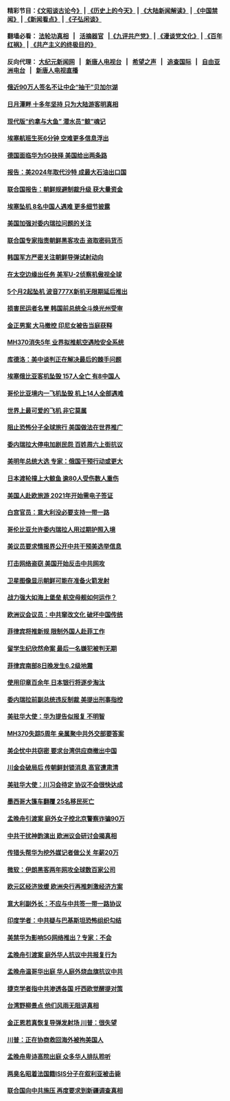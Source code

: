#### 精彩节目：[《文昭谈古论今》](http://134.209.198.168/wenzhao) | [《历史上的今天》](http://134.209.198.168/today-in-history) | [《大陆新闻解读》](http://134.209.198.168/ntdtv-comedy) | [《中国禁闻》](http://134.209.198.168/ntdtv-news) | [《新闻看点》](http://134.209.198.168/news-insight) | [《子弘闲谈》](http://134.209.198.168/zihongxiantan/) 

 #### 翻墙必看： [法轮功真相](http://134.209.198.168:10000/videos/truth.html) &nbsp;&nbsp;|&nbsp;&nbsp; [活摘器官](http://134.209.198.168:10000/videos/res/Organs/) &nbsp;&nbsp;|[《九评共产党》](http://134.209.198.168:10000/videos/jiuping) | [《漫谈党文化》](http://134.209.198.168:10000/videos/mtdwh) | [《百年红祸》](http://134.209.198.168:10000/videos/bnhh) | [《共产主义的终极目的》](http://134.209.198.168:10000/videos/res/zjmd) 

 #### 反向代理： [大纪元新闻网](http://134.209.198.168:10080/) &nbsp;&nbsp;|&nbsp;&nbsp; [新唐人电视台](http://134.209.198.168:8000/) &nbsp;&nbsp;|&nbsp;&nbsp; [希望之声](http://134.209.198.168:8200/) &nbsp;&nbsp;|&nbsp;&nbsp; [追查国际](http://134.209.198.168:10010/) &nbsp;&nbsp;|&nbsp;&nbsp; [自由亚洲电台](http://134.209.198.168:9800/) &nbsp;&nbsp;|&nbsp;&nbsp; [新唐人电视直播](http://134.209.198.168/) 

#### [俄近90万人签名不让中企“抽干”贝加尔湖](../pages/nsc418/n11105997.md?t=03112136) 

#### [日月潭畔 十多年坚持 只为大陆游客明真相](../pages/nsc418/n11105601.md?t=03112136) 

#### [现代版“约拿与大鱼” 潜水员“鲸”魂记](../pages/nsc418/n11105684.md?t=03112136) 

#### [埃塞航班生死6分钟 空难更多信息浮出](../pages/nsc418/n11105766.md?t=03112136) 

#### [德国面临华为5G抉择 美国给出两条路](../pages/nsc418/n11105781.md?t=03112136) 

#### [报告：美2024年取代沙特 成最大石油出口国](../pages/nsc418/n11105598.md?t=03112136) 

#### [联合国报告：朝鲜规避制裁升级 获大量资金](../pages/nsc418/n11105689.md?t=03112136) 

#### [埃塞坠机 8名中国人遇难 更多细节披露](../pages/nsc418/n11105454.md?t=03112136) 

#### [美国加强对委内瑞拉问题的关注](../pages/nsc418/n11105230.md?t=03112136) 

#### [联合国专家指责朝鲜黑客攻击 盗取密码货币](../pages/nsc418/n11105172.md?t=03112136) 

#### [韩国军方严密关注朝鲜导弹试射动向](../pages/nsc418/n11104846.md?t=03112136) 

#### [在太空边缘出任务 美军U-2侦察机傲视全球](../pages/nsc418/n11104969.md?t=03112136) 

#### [5个月2起坠机 波音777X新机无限期延后推出](../pages/nsc418/n11104659.md?t=03112136) 

#### [损害民运者名誉 韩国前总统全斗焕光州受审](../pages/nsc418/n11104580.md?t=03112136) 

#### [金正男案 大马撤控 印尼女被告当庭获释](../pages/nsc418/n11104763.md?t=03112136) 

#### [MH370消失5年 业界拟推航空遇险安全系统](../pages/nsc418/n11103561.md?t=03112136) 

#### [库德洛：美中谈判正在解决最后的棘手问题](../pages/nsc418/n11103536.md?t=03112136) 

#### [埃塞俄比亚客机坠毁 157人全亡 有8中国人](../pages/nsc418/n11102633.md?t=03112136) 

#### [哥伦比亚境内一飞机坠毁 机上14人全部遇难](../pages/nsc418/n11102888.md?t=03112136) 

#### [世界上最可爱的飞机 非它莫属](../pages/nsc418/n11102628.md?t=03112136) 

#### [阻止恐怖分子全球旅行 美国做法在世界推广](../pages/nsc418/n11101930.md?t=03112136) 

#### [委内瑞拉大停电加剧民怨 百姓周六上街抗议](../pages/nsc418/n11101936.md?t=03112136) 

#### [美明年总统大选 专家：俄国干预行动或更大](../pages/nsc418/n11101775.md?t=03112136) 

#### [日本渡轮撞上大鲸鱼 逾80人受伤数人重伤](../pages/nsc418/n11101777.md?t=03112136) 

#### [美国人赴欧旅游 2021年开始需电子签证](../pages/nsc418/n11101643.md?t=03112136) 

#### [白宫官员：意大利没必要支持一带一路](../pages/nsc418/n11101722.md?t=03112136) 

#### [哥伦比亚允许委内瑞拉人用过期护照入境](../pages/nsc418/n11101724.md?t=03112136) 

#### [美议员要求情报界公开中共干预美选举信息](../pages/nsc418/n11101681.md?t=03112136) 

#### [打击网络盗窃 美国开始反击中共网攻](../pages/nsc418/n11099537.md?t=03112136) 

#### [卫星图像显示朝鲜可能在准备火箭发射](../pages/nsc418/n11101436.md?t=03112136) 

#### [战力强大如海上堡垒 航空母舰如何运作？](../pages/nsc418/n11101107.md?t=03112136) 

#### [欧洲议会议员：中共窜改文化 破坏中国传统](../pages/nsc418/n11100491.md?t=03112136) 

#### [菲律宾将推新规 限制外国人赴菲工作](../pages/nsc418/n11100935.md?t=03112136) 

#### [留学生纪欣然命案 最后一名嫌犯被判无期](../pages/nsc418/n11100529.md?t=03112136) 

#### [菲律宾南部8日晚发生6.2级地震](../pages/nsc418/n11100489.md?t=03112136) 

#### [使用印章百余年 日本银行将逐步淘汰](../pages/nsc418/n11100320.md?t=03112136) 

#### [委内瑞拉前副总统违反制裁 美提出刑事指控](../pages/nsc418/n11100172.md?t=03112136) 

#### [美驻华大使：华为提告似报复 不明智](../pages/nsc418/n11099847.md?t=03112136) 

#### [MH370失踪5周年 亲属聚中共外交部要答案](../pages/nsc418/n11099693.md?t=03112136) 

#### [美企忧中共窃密 要求台湾供应商撤出中国](../pages/nsc418/n11099647.md?t=03112136) 

#### [川金会破局后 传朝鲜封锁消息 高官遭肃清](../pages/nsc418/n11099024.md?t=03112136) 

#### [美驻华大使：川习会待定 协议不会很快达成](../pages/nsc418/n11098929.md?t=03112136) 

#### [墨西哥大篷车翻覆 25名移民死亡](../pages/nsc418/n11098901.md?t=03112136) 

#### [孟晚舟引渡案 庭外女子控北京警察诈骗90万](../pages/nsc418/n11098593.md?t=03112136) 

#### [中共干扰神韵演出 欧洲议会研讨会揭真相](../pages/nsc418/n11097694.md?t=03112136) 

#### [传猎头帮华为挖外媒记者做公关 年薪20万](../pages/nsc418/n11097280.md?t=03112136) 

#### [微软：伊朗黑客两年网攻全球数百家公司](../pages/nsc418/n11097168.md?t=03112136) 

#### [欧元区经济放缓 欧洲央行再推刺激经济方案](../pages/nsc418/n11097207.md?t=03112136) 

#### [意大利副外长：不应与中共签一带一路协议](../pages/nsc418/n11096133.md?t=03112136) 

#### [印度学者：中共疑与巴基斯坦恐怖组织勾结](../pages/nsc418/n11095997.md?t=03112136) 

#### [美禁华为影响5G网络推出？专家：不会](../pages/nsc418/n11094421.md?t=03112136) 

#### [孟晚舟引渡案 庭外华人抗议中共报复行为](../pages/nsc418/n11094864.md?t=03112136) 

#### [孟晚舟温哥华出庭 华人庭外烧血旗抗议中共](../pages/nsc418/n11094568.md?t=03112136) 

#### [捷克学者指中共渗透各国 吁西欧觉醒提对策](../pages/nsc418/n11094689.md?t=03112136) 

#### [台湾野柳景点 他们风雨无阻讲真相](../pages/nsc418/n11081632.md?t=03112136) 

#### [金正恩若真恢复导弹发射场 川普：很失望](../pages/nsc418/n11094341.md?t=03112136) 

#### [川普：正在协商救回海外被拘美国人](../pages/nsc418/n11094110.md?t=03112136) 

#### [孟晚舟卑诗高院出庭 众多华人排队聆听](../pages/nsc418/n11093926.md?t=03112136) 

#### [两臭名昭着法国籍ISIS分子在叙利亚被击毙](../pages/nsc418/n11094152.md?t=03112136) 

#### [联合国向中共施压 再度要求到新疆调查真相](../pages/nsc418/n11093938.md?t=03112136) 

